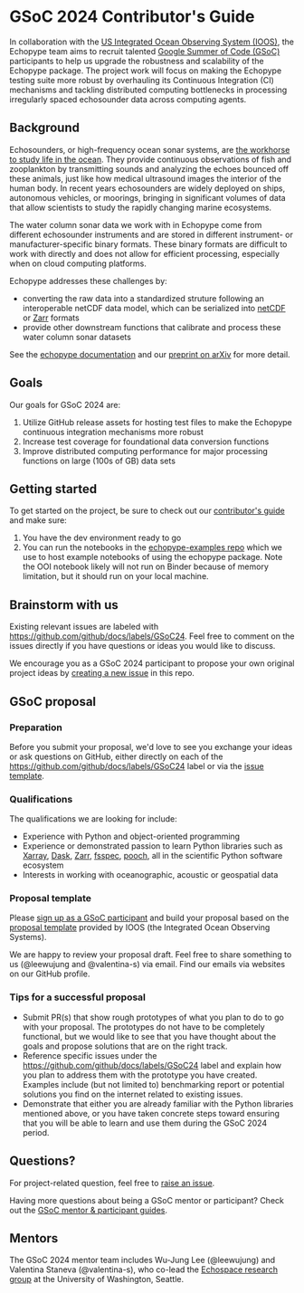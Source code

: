 # GSoC 2024 Contributor's Guide

In collaboration with the [US Integrated Ocean Observing System (IOOS)](https://ioos.noaa.gov/), the Echopype team aims to recruit talented [Google Summer of Code (GSoC)](https://summerofcode.withgoogle.com/)
participants to help us upgrade the robustness and scalability of the Echopype package. The project work will focus on making the Echopype testing suite more robust by overhauling its Continuous Integration (CI) mechanisms and tackling distributed computing bottlenecks in processing irregularly spaced echosounder data across computing agents.


## Background

Echosounders, or high-frequency ocean sonar systems, are [the workhorse to study life in the ocean](https://storymaps.arcgis.com/stories/e245977def474bdba60952f30576908f). They provide continuous observations of fish and zooplankton by transmitting sounds and analyzing the echoes bounced off these animals, just like how medical ultrasound images the interior of the human body. In recent years echosounders are widely deployed on ships, autonomous vehicles, or moorings, bringing in significant volumes of data that allow scientists to study the rapidly changing marine ecosystems. 

The water column sonar data we work with in Echopype come from different echosounder instruments and are stored in different instrument- or manufacturer-specific binary formats. These binary formats are difficult to work with directly and does not allow for efficient processing, especially when on cloud computing platforms. 

Echopype addresses these challenges by:

- converting the raw data into a standardized struture following an interoperable netCDF data model, which can be serialized into
[netCDF](https://www.unidata.ucar.edu/software/netcdf/) or [Zarr](https://zarr.readthedocs.io/en/stable/) formats
- provide other downstream functions that calibrate and process these water column sonar datasets

See the [echopype documentation](echopype-why) and our [preprint on arXiv](https://arxiv.org/abs/2111.00187) for more detail.



## Goals

Our goals for GSoC 2024 are:
1. Utilize GitHub release assets for hosting test files to make the Echopype continuous integration mechanisms more robust
2. Increase test coverage for foundational data conversion functions
3. Improve distributed computing performance for major processing functions on large (100s of GB) data sets


## Getting started

To get started on the project, be sure to check out our [contributor's guide](https://echopype.readthedocs.io/en/stable/contributing.html) and make sure:
1. You have the dev environment ready to go
2. You can run the notebooks in the [echopype-examples repo](https://github.com/OSOceanAcoustics/echopype-examples) which we use to host example notebooks of using the echopype package. Note the OOI notebook likely will not run on Binder because of memory limitation, but it should run on your local machine.


## Brainstorm with us

Existing relevant issues are labeled with https://github.com/github/docs/labels/GSoC24. Feel free to comment on the issues directly if you have questions or ideas you would like to discuss.

We encourage you as a GSoC 2024 participant to propose your own original project ideas by [creating a new issue](https://github.com/OSOceanAcoustics/echopype/issues/new?assignees=&labels=GSoC24&projects=&template=gsoc24.yml&title=%5BGSoC24%5D+...) in this repo.




## GSoC proposal

### Preparation
Before you submit your proposal, we'd love to see you exchange your ideas or ask questions on GitHub, either directly on each of the https://github.com/github/docs/labels/GSoC24 label or via the [issue template](https://github.com/OSOceanAcoustics/echopype/issues/new?assignees=&labels=GSoC24&projects=&template=gsoc24.yml&title=%5BGSoC24%5D+...).

### Qualifications
The qualifications we are looking for include:
- Experience with Python and object-oriented programming
- Experience or demonstrated passion to learn Python libraries such as [Xarray](https://docs.xarray.dev/en/stable/), [Dask](https://www.dask.org/), [Zarr](https://zarr.readthedocs.io/en/stable/), [fsspec](https://filesystem-spec.readthedocs.io/en/latest/), [pooch](https://www.fatiando.org/pooch/latest/), all in the scientific Python software ecosystem
- Interests in working with oceanographic, acoustic or geospatial data

### Proposal template

Please [sign up as a GSoC participant](https://summerofcode.withgoogle.com/get-started/) and build your proposal based on the [proposal template](https://github.com/ioos/gsoc/blob/main/proposal-template.md) provided by IOOS (the Integrated Ocean Observing Systems).

We are happy to review your proposal draft. Feel free to share something to us (@leewujung and @valentina-s) via email. Find our emails via websites on our GitHub profile.

### Tips for a successful proposal
- Submit PR(s) that show rough prototypes of what you plan to do to go with your proposal. The prototypes do not have to be completely functional, but we would like to see that you have thought about the goals and propose solutions that are on the right track.
- Reference specific issues under the https://github.com/github/docs/labels/GSoC24 label and explain how you plan to address them with the prototype you have created. Examples include (but not limited to) benchmarking report or potential solutions you find on the internet related to existing issues.
- Demonstrate that either you are already familiar with the Python libraries mentioned above, or you have taken concrete steps toward ensuring that you will be able to learn and use them during the GSoC 2024 period.


## Questions?

For project-related question, feel free to [raise an issue](https://github.com/OSOceanAcoustics/echopype/issues/new?assignees=&labels=GSoC24&projects=&template=gsoc24.yml&title=%5BGSoC24%5D+...).

Having more questions about being a GSoC mentor or participant? Check out the [GSoC mentor & participant guides](https://google.github.io/gsocguides/).


## Mentors
The GSoC 2024 mentor team includes Wu-Jung Lee (@leewujung) and Valentina Staneva (@valentina-s), who co-lead the [Echospace research group](https://uw-echospace.github.io/) at the University of Washington, Seattle.
